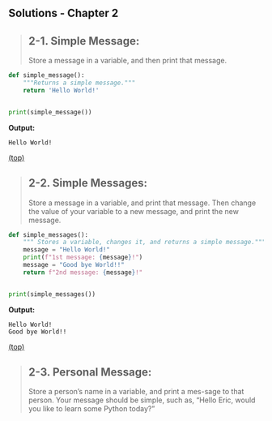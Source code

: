 <h2 id="foo"> Solutions - Chapter 2</h2> 

> ## 2-1. Simple Message: 
> Store a message in a variable, and then print that message.

```python
def simple_message():
    """Returns a simple message."""
    return 'Hello World!'


print(simple_message())
```
**Output:**

```
Hello World!
```

[(top)](#foo)


> ## 2-2. Simple Messages:
> Store a message in a variable, and print that message.
> Then change the value of your variable to a new message, and print the new message.


```python
def simple_messages():
    """ Stores a variable, changes it, and returns a simple message."""
    message = "Hello World!"
    print(f"1st message: {message}!")
    message = "Good bye World!!"
    return f"2nd message: {message}!"


print(simple_messages())
```


**Output:**

```
Hello World!
Good bye World!!
```
[(top)]()

> ## 2-3. Personal Message: 
> Store a person’s name in a variable, and print a mes-sage to that person.
> Your message should be simple, such as, “Hello Eric, would you like to learn some Python today?”
